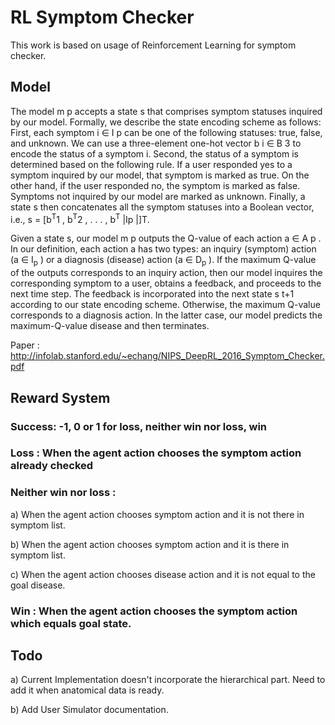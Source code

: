 # RL Symptom Checker

This work is based on usage of Reinforcement Learning for symptom checker. 


## Model

The model m p accepts a state s that comprises symptom statuses inquired by our model. Formally,
we describe the state encoding scheme as follows: First, each symptom i ∈ I p can be one of the
following statuses: true, false, and unknown. We can use a three-element one-hot vector b i ∈ B 3
to encode the status of a symptom i. Second, the status of a symptom is determined based on the
following rule. If a user responded yes to a symptom inquired by our model, that symptom is marked
as true. On the other hand, if the user responded no, the symptom is marked as false. Symptoms not
inquired by our model are marked as unknown. Finally, a state s then concatenates all the symptom
statuses into a Boolean vector, i.e., s = [b<sup>T</sup>1 , b<sup>T</sup>2 , . . . , b<sup>T</sup> |Ip |]T.


Given a state s, our model m p outputs the Q-value of each action a ∈ A p . In our definition,
each action a has two types: an inquiry (symptom) action (a ∈ I<sub>p</sub> ) or a diagnosis (disease) action (a ∈ D<sub>p</sub> ). If the maximum Q-value of the outputs corresponds to an inquiry action, then our model inquires the
corresponding symptom to a user, obtains a feedback, and proceeds to the next time step. The
feedback is incorporated into the next state s t+1 according to our state encoding scheme. Otherwise,
the maximum Q-value corresponds to a diagnosis action. In the latter case, our model predicts the
maximum-Q-value disease and then terminates.

Paper : http://infolab.stanford.edu/~echang/NIPS_DeepRL_2016_Symptom_Checker.pdf

## Reward System

### Success: -1, 0 or 1 for loss, neither win nor loss, win

### Loss : When the agent action chooses the symptom action already checked

### Neither win nor loss : 

a) When the agent action chooses symptom action and it is not there in symptom list.

b) When the agent action chooses symptom action and it is there in symptom list.

c) When the agent action chooses disease action and it is not equal to the goal disease.

### Win : When the agent action chooses the symptom action which equals goal state.

## Todo

a) Current Implementation doesn't incorporate the hierarchical part. Need to add it when anatomical data is ready.

b) Add User Simulator documentation.